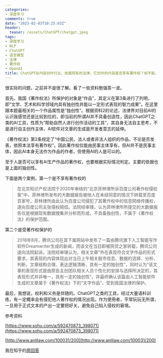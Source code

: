 ```yaml
---
categories:
- 深度学习
comments: true
date: "2023-02-03T10:25:03Z"
header:
  teaser: /assets/ChatGPT/chatgpt.jpeg
tags:
- 深度学习
- NLP
- ChatGPT
- 语言模型
- 法律
- 著作权
- OpenAI
title: ChatGPT在内容创作行业，依据现有的法律，它创作的内容是否享有著作权？如不能，如何界定内容的归属？
---
```


很实际的问题，之前并不是很了解。看了一些资料勉强答一波。

首先，我国《著作权法》所保护的对象是“作品”，其定义在第3条进行了列明，即“文学、艺术和科学领域内具有独创性并能以一定形式表现的智力成果”。在这里跟本题最相关的一个作品属性是“独创性”。根据资料2的论述，法律界对目前AI的认识我感觉还是比较到位的，即当前的所谓AI并不具备创造性，因此ChatGPT之类的AI工具，性质为“帮助自然人进行创作活动的工具”，其自身无法自主思考，不是进行自主创作主体，AI软件对文章的生成是开发者意志的延伸。

《著作权法》第2条规定了“中国公民、法人或者非法人组织的作品，不论是否发表，依照本法享有著作权”。因此著作权仅能由民事主体享有，但AI并不是民事主体，因此AI本身无法作为作品的作者，但使用AI的人是可以的。

至于人是否可以享有AI生产作品的著作权，也要根据实际情况判定。主要的依据也是上面的独创性。

下面是两个案例，第一个是不享有著作权的 

> 在北京知识产权法院于2020年审结的“北京菲林律所诉百度公司著作权侵权案”中，菲林律所发布的大数据报告被他人在未经同意的情况下转载至百度百家号，菲林律所由此认为百度公司侵犯了其著作权中的信息网络传播权，遂向百度公司主张侵权赔偿。法院经审理，认为菲林律所所提交的大数据报告仅是根据现有数据搜集并分析而形成，不具备独创性，不属于《著作权法》的保护范围。
> 

第二个是受著作权保护的

> 2018年8月，腾讯公司在其下属网站中发布了一篇由腾讯旗下人工智能写作软件Dreamwriter生成的新闻，而该文在当日即被网贷之家转载，腾讯公司遂向法院起诉。法院经审理认为，相关文章“外在表现符合文字作品的形式要求，其表现的内容体现出对当日上午相关股市信息、数据的选择、分析、判断，文章结构合理、表达逻辑清晰，具有一定的独创性”，同时认为“该文章的表现形式是由原告主创团队相关人员个性化的安排与选择所决定的，其表现形式并非唯一，具有一定的独创性”，并最终确认该篇由人工智能软件生成的文章属于《著作权法》下的“文字作品”，受到我国法律的保护。
> 

最后，我想说，权利和义务是伴随的。ChatGPT之类的工具，经过大量语料训练，有一定概率会有侵犯他人著作权的情况出现。作为使用者，平常玩玩无所谓，一旦用于正式文本的产出一定要把好关。避免自己陷入侵权的窘境。

参考资料

[https://www.sohu.com/a/592470873_398071](https://www.sohu.com/a/592470873_398071)

[http://www.anlilaw.com/100031/200](http://www.anlilaw.com/100031/200)

我在知乎的[原回答](https://www.zhihu.com/answer/2874559014)